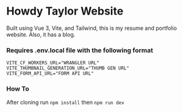 # Howdy Taylor Website

Built using Vue 3, Vite, and Tailwind, this is my resume and portfolio website.
Also, it has a blog.


### Requires .env.local file with the following format

```
VITE_CF_WORKERS_URL="WRANGLER URL"
VITE_THUMBNAIL_GENERATION_URL="THUMB GEN URL"
VITE_FORM_API_URL="FORM API URL"
```


### How To
After cloning run 
`npm install`
then
`npm run dev`